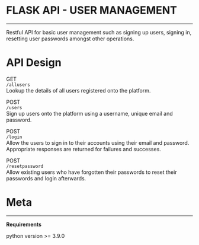 # FLASK API - USER MANAGEMENT

___
Restful API for basic user management such as signing up users, signing in, resetting user passwords amongst other operations.


# API Design

GET  
`/allusers`  
Lookup the details of all users registered onto the platform.

POST  
`/users`  
Sign up users onto the platform using a username, unique email and password.


POST  
`/login`  
Allow the users to sign in to their accounts using their email and password. Appropriate responses are returned for failures and successes.


POST  
`/resetpassword`  
Allow existing users who have forgotten their passwords to reset their passwords and login afterwards.


# Meta

___

**Requirements**

python version >= 3.9.0